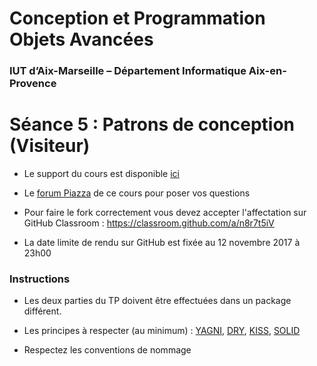# Conception et Programmation Objets Avancées

### IUT d’Aix-Marseille – Département Informatique Aix-en-Provence

# Séance 5 : Patrons de conception (Visiteur)


* Le support du cours est disponible [ici](https://github.com/IUTInfoAix-M3105/Ressources)
* Le [forum Piazza](https://piazza.com/univ-amu.fr/fall2017/m3105/home) de ce cours pour poser vos questions
* Pour faire le fork correctement vous devez accepter l'affectation sur GitHub Classroom : https://classroom.github.com/a/n8r7t5iV

* La date limite de rendu sur GitHub est fixée au 12 novembre 2017 à 23h00

### Instructions
* Les deux parties du TP doivent être effectuées dans un package différent.

* Les principes à respecter (au minimum) : [YAGNI](https://en.wikipedia.org/wiki/You_aren%27t_gonna_need_it), [DRY](https://en.wikipedia.org/wiki/Don't_repeat_yourself), [KISS](https://en.wikipedia.org/wiki/KISS_principle), [SOLID](http://pageperso.lif.univ-mrs.fr/~petru.valicov/Cours/M3105/POA_x4.pdf)

* Respectez les conventions de nommage
